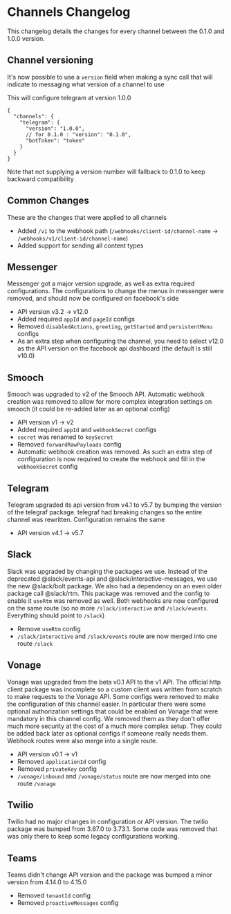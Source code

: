 # Channels Changelog

This changelog details the changes for every channel between the 0.1.0 and 1.0.0 version.

## Channel versioning

It's now possible to use a `version` field when making a sync call that will indicate to messaging what version of a channel to use

This will configure telegram at version 1.0.0

```jsonc
{
  "channels": {
    "telegram": {
      "version": "1.0.0",
      // for 0.1.0 : "version": "0.1.0",
      "botToken": "token"
    }
  }
}
```

Note that not supplying a version number will fallback to 0.1.0 to keep backward compatibility

## Common Changes

These are the changes that were applied to all channels

- Added `/v1` to the webhook path (`/webhooks/client-id/channel-name` -> `/webhooks/v1/client-id/channel-name`)
- Added support for sending all content types

## Messenger

Messenger got a major version upgrade, as well as extra required configurations. The configurations to change the menus in messenger were removed, and should now be configured on facebook's side

- API version v3.2 -> v12.0
- Added required `appId` and `pageId` configs
- Removed `disabledActions`, `greeting`, `getStarted` and `persistentMenu` configs
- As an extra step when configuring the channel, you need to select v12.0 as the API version on the facebook api dashboard (the default is still v10.0)

## Smooch

Smooch was upgraded to v2 of the Smooch API. Automatic webhook creation was removed to allow for more complex integration settings on smooch (it could be re-added later as an optional config)

- API version v1 -> v2
- Added required `appId` and `webhookSecret` configs
- `secret` was renamed to `keySecret`
- Removed `forwardRawPayloads` config
- Automatic webhook creation was removed. As such an extra step of configuration is now required to create the webhook and fill in the `webhookSecret` config

## Telegram

Telegram upgraded its api version from v4.1 to v5.7 by bumping the version of the telegraf package. telegraf had breaking changes so the entire channel was rewritten. Configuration remains the same

- API version v4.1 -> v5.7

## Slack

Slack was upgraded by changing the packages we use. Instead of the deprecated @slack/events-api and @slack/interactive-messages, we use the new @slack/bolt package. We also had a dependency on an even older package call @slack/rtm. This package was removed and the config to enable it `useRtm` was removed as well. Both webhooks are now configured on the same route (so no more `/slack/interactive` and `/slack/events`. Everything should point to `/slack`)

- Remove `useRtm` config
- `/slack/interactive` and `/slack/events` route are now merged into one route `/slack`

## Vonage

Vonage was upgraded from the beta v0.1 API to the v1 API. The official http client package was incomplete so a custom client was written from scratch to make requests to the Vonage API. Some configs were removed to make the configuration of this channel easier. In particular there were some optional authorization settings that could be enabled on Vonage that were mandatory in this channel config. We removed them as they don't offer much more security at the cost of a much more complex setup. They could be added back later as optional configs if someone really needs them. Webhook routes were also merge into a single route.

- API version v0.1 -> v1
- Removed `applicationId` config
- Removed `privateKey` config
- `/vonage/inbound` and `/vonage/status` route are now merged into one route `/vonage`

## Twilio

Twilio had no major changes in configuration or API version. The twilio package was bumped from 3.67.0 to 3.73.1. Some code was removed that was only there to keep some legacy configurations working.

## Teams

Teams didn't change API version and the package was bumped a minor version from 4.14.0 to 4.15.0

- Removed `tenantId` config
- Removed `proactiveMessages` config

